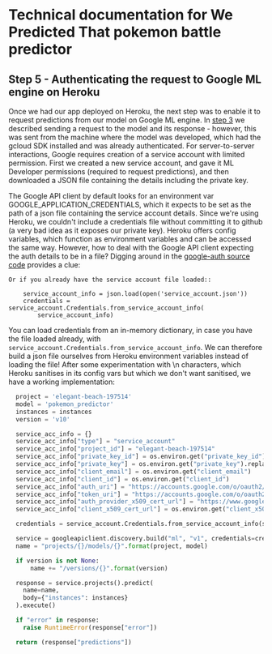 # Technical documentation for We Predicted That pokemon battle predictor

## Step 5 - Authenticating the request to Google ML engine on Heroku

Once we had our app deployed on Heroku, the next step was to enable it to request predictions from our model on Google ML engine. In [step 3]((https://github.com/ealitten/we-predicted-that/blob/master/docs/exporting_upload.md)) we described sending a request to the model and its response - however, this was sent from the machine where the model was developed, which had the gcloud SDK installed and was already authenticated. For server-to-server interactions, Google requires creation of a service account with limited permission. First we created a new service account, and gave it ML Developer permissions (required to request predictions), and then downloaded a JSON file containing the details including the private key.

The Google API client by default looks for an environment var GOOGLE_APPLICATION_CREDENTIALS, which it expects to be set as the path of a json file containing the service account details. Since we're using Heroku, we couldn't include a credentials file without committing it to github (a very bad idea as it exposes our private key). Heroku offers config variables, which function as environment variables and can be accessed the same way. However, how to deal with the Google API client expecting the auth details to be in a file? Digging around in the [google-auth source code](https://github.com/GoogleCloudPlatform/google-auth-library-python/blob/master/google/oauth2/service_account.py) provides a clue:

```
Or if you already have the service account file loaded::

    service_account_info = json.load(open('service_account.json'))
    credentials = service_account.Credentials.from_service_account_info(
        service_account_info)
```

You can load credentials from an in-memory dictionary, in case you have the file loaded already, with `service_account.Credentials.from_service_account_info`. We can therefore build a json file ourselves from Heroku environment variables instead of loading the file! After some experimentation with \n characters, which Heroku sanitises in its config vars but which we don't want sanitised, we have a working implementation:

```python
  project = 'elegant-beach-197514'
  model = 'pokemon_predictor'
  instances = instances
  version = 'v10'

  service_acc_info = {}
  service_acc_info["type"] = "service_account"
  service_acc_info["project_id"] = "elegant-beach-197514"
  service_acc_info["private_key_id"] = os.environ.get("private_key_id")
  service_acc_info["private_key"] = os.environ.get("private_key").replace('\\n', '\n')
  service_acc_info["client_email"] = os.environ.get("client_email")
  service_acc_info["client_id"] = os.environ.get("client_id")
  service_acc_info["auth_uri"] = "https://accounts.google.com/o/oauth2/auth"
  service_acc_info["token_uri"] = "https://accounts.google.com/o/oauth2/token"
  service_acc_info["auth_provider_x509_cert_url"] = "https://www.googleapis.com/oauth2/v1/certs"
  service_acc_info["client_x509_cert_url"] = os.environ.get("client_x509_cert_url")

  credentials = service_account.Credentials.from_service_account_info(service_acc_info)

  service = googleapiclient.discovery.build("ml", "v1", credentials=credentials)
  name = "projects/{}/models/{}".format(project, model)

  if version is not None:
      name += "/versions/{}".format(version)

  response = service.projects().predict(
    name=name,
    body={"instances": instances}
  ).execute()

  if "error" in response:
    raise RuntimeError(response["error"])

  return (response["predictions"])
```



